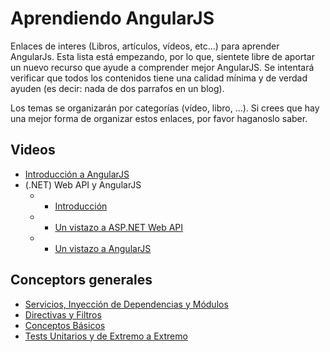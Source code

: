 Aprendiendo AngularJS
=====================

Enlaces de interes (Libros, artículos, vídeos, etc...) para aprender AngularJs. Esta lista está empezando, por lo que, sientete libre de aportar un nuevo recurso que ayude a comprender mejor AngularJS. Se intentará verificar que todos los contenidos tiene una calidad mínima y de verdad ayuden (es decir: nada de dos parrafos en un blog).

Los temas se organizarán por categorías (vídeo, libro, ...). Si crees que hay una mejor forma de organizar estos enlaces, por favor haganoslo saber.


## Videos

* [Introducción a AngularJS](http://youtu.be/nj6l4_N6qFI)
* (.NET) Web API y AngularJS
    * - [Introducción](http://youtu.be/ee3AIUVgF1M)
    * - [Un vistazo a ASP.NET Web API](http://youtu.be/gYNV9Couw0I)
    * - [Un vistazo a AngularJS](http://youtu.be/ROFYPESiWpY)

## Conceptors generales

* [Servicios, Inyección de Dependencias y Módulos](http://blog.koalite.com/2013/05/angularjs-servicios-inyeccion-de-dependencias-y-modulos/)
* [Directivas y Filtros](http://blog.koalite.com/2013/06/angularjs-directivas-y-filtros/)
* [Conceptos Básicos](http://blog.koalite.com/2013/05/angularjs-conceptos-basicos/)
* [Tests Unitarios y de Extremo a Extremo](http://blog.koalite.com/2013/06/angularjs-tests-unitarios-y-de-extremo-a-extremo/)